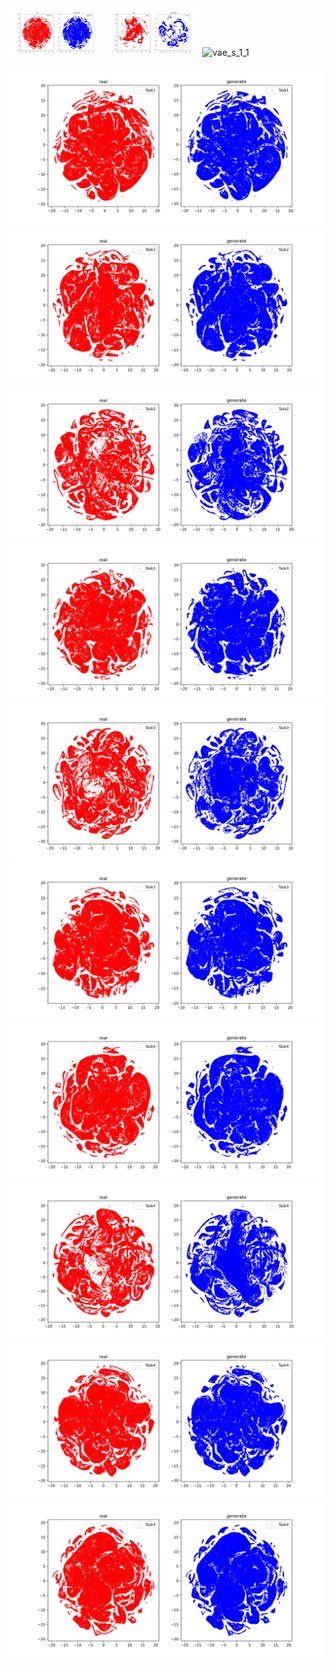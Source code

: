<div>
  <img src="image/diffusion_s_1_1.png" alt="diffusion_s_1_1" style="max-width: 30%;">
  <img src="image/gan_s_1_1.png" alt="gan_s_1_1" style="max-width: 30%;">
  <img src="image/vae_s_1_1" alt="vae_s_1_1" style="max-width: 30%;">
</div>


![1_1](image/s_1_1.png) ![2_1](image/s_2_1.png) ![2_1](image/s_2_2.png)
![3_1](image/s_3_1.png)
![3_2](image/s_3_2.png)
![3_3](image/s_3_3.png)
![4_1](image/s_4_1.png)
![4_2](image/s_4_2.png)
![4_3](image/s_4_3.png)
![4_4](image/s_4_4.png)
